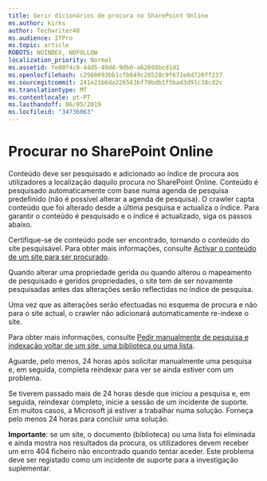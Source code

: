 ```yaml
---
title: Gerir dicionários de procura no SharePoint Online
ms.author: kirks
author: Techwriter40
ms.audience: ITPro
ms.topic: article
ROBOTS: NOINDEX, NOFOLLOW
localization_priority: Normal
ms.assetid: fe00f4c0-44d5-49d4-9db0-a62698bcd1d1
ms.openlocfilehash: c2960093bb1cfb649c26528c9f671e6d720ff237
ms.sourcegitcommit: 241e21b6da226563bf70bdb1f5bad3d91c38cd2c
ms.translationtype: MT
ms.contentlocale: pt-PT
ms.lasthandoff: 06/05/2019
ms.locfileid: "34736063"
---
```

# <a name="search-in-sharepoint-online"></a>Procurar no SharePoint Online

Conteúdo deve ser pesquisado e adicionado ao índice de procura aos utilizadores a localização daquilo procura no SharePoint Online. Conteúdo é pesquisado automaticamente com base numa agenda de pesquisa predefinido (não é possível alterar a agenda de pesquisa). O crawler capta conteúdo que foi alterado desde a última pesquisa e actualiza o índice. Para garantir o conteúdo é pesquisado e o índice é actualizado, siga os passos abaixo.

Certifique-se de conteúdo pode ser encontrado, tornando o conteúdo do site pesquisável. Para obter mais informações, consulte [Activar o conteúdo de um site para ser procurado](https://docs.microsoft.com/en-us/sharepoint/make-site-content-searchable).

Quando alterar uma propriedade gerida ou quando alterou o mapeamento de pesquisado e geridos propriedades, o site tem de ser novamente pesquisadas antes das alterações serão reflectidas no índice de pesquisa. 

Uma vez que as alterações serão efectuadas no esquema de procura e não para o site actual, o crawler não adicionará automaticamente re-indexe o site. 

Para obter mais informações, consulte [Pedir manualmente de pesquisa e indexação voltar de um site, uma biblioteca ou uma lista](https://docs.microsoft.com/en-us/sharepoint/crawl-site-conten).

 Aguarde, pelo menos, 24 horas após solicitar manualmente uma pesquisa e, em seguida, completa reindexar para ver se ainda estiver com um problema. 

Se tiverem passado mais de 24 horas desde que iniciou a pesquisa e, em seguida, reindexar completo, inicie a sessão de um incidente de suporte. Em muitos casos, a Microsoft já estiver a trabalhar numa solução. Forneça pelo menos 24 horas para concluir uma solução.

**Importante**: se um site, o documento (biblioteca) ou uma lista foi eliminada e ainda mostra nos resultados da procura, os utilizadores devem receber um erro 404 ficheiro não encontrado quando tentar aceder. Este problema deve ser registado como um incidente de suporte para a investigação suplementar. 




